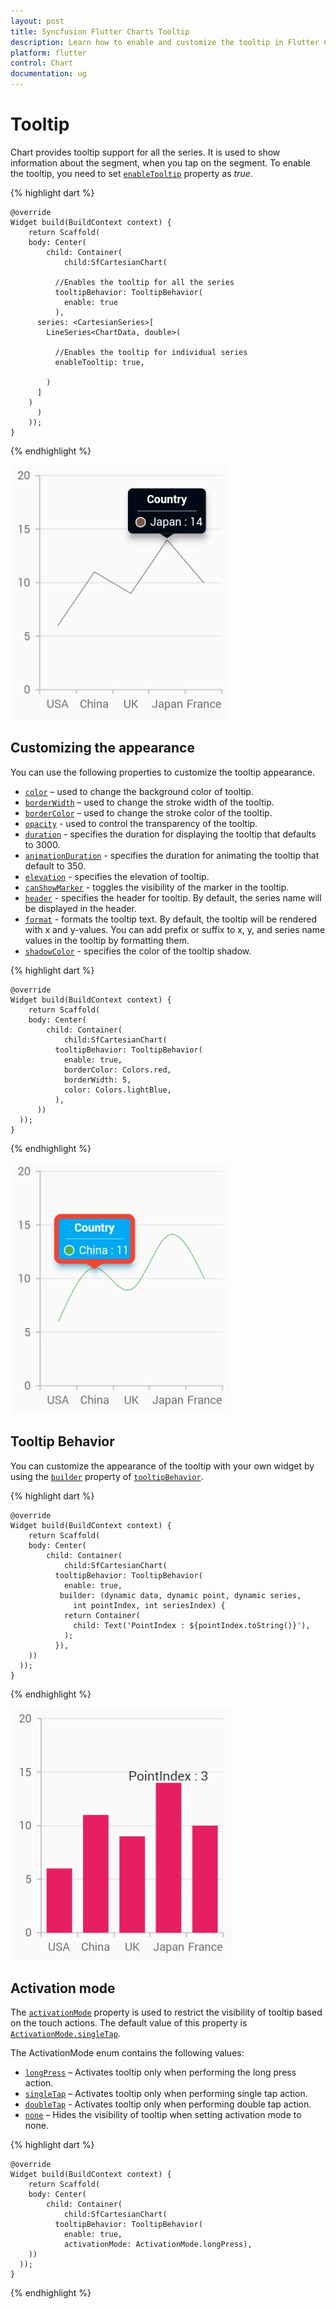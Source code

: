 ```yaml
---
layout: post
title: Syncfusion Flutter Charts Tooltip
description: Learn how to enable and customize the tooltip in Flutter Charts
platform: flutter
control: Chart
documentation: ug
---
```


# Tooltip

Chart provides tooltip support for all the series. It is used to show information about the segment, when you tap on the segment. To enable the tooltip, you need to set [`enableTooltip`](https://pub.dev/documentation/syncfusion_flutter_charts/latest/charts/CartesianSeries/enableTooltip.html) property as *true*.

{% highlight dart %} 

    @override
    Widget build(BuildContext context) {
        return Scaffold(
        body: Center(
            child: Container(
                child:SfCartesianChart(

              //Enables the tooltip for all the series
              tooltipBehavior: TooltipBehavior(
                enable: true
              ),
          series: <CartesianSeries>[
            LineSeries<ChartData, double>(

              //Enables the tooltip for individual series
              enableTooltip: true,
              
            )
          ]
        )
          )
        ));
    }

{% endhighlight %}

![Tooltip](images/tooltip/default_tooltip.jpg)

## Customizing the appearance

You can use the following properties to customize the tooltip appearance.

* [`color`](https://pub.dev/documentation/syncfusion_flutter_charts/latest/charts/TooltipBehavior/color.html) – used to change the background color of tooltip.
* [`borderWidth`](https://pub.dev/documentation/syncfusion_flutter_charts/latest/charts/TooltipBehavior/borderWidth.html) – used to change the stroke width of the tooltip.
* [`borderColor`](https://pub.dev/documentation/syncfusion_flutter_charts/latest/charts/TooltipBehavior/borderColor.html) – used to change the stroke color of the tooltip.
* [`opacity`](https://pub.dev/documentation/syncfusion_flutter_charts/latest/charts/TooltipBehavior/opacity.html) - used to control the transparency of the tooltip.
* [`duration`](https://pub.dev/documentation/syncfusion_flutter_charts/latest/charts/TooltipBehavior/duration.html) - specifies the duration for displaying the tooltip that defaults to 3000.
* [`animationDuration`](https://pub.dev/documentation/syncfusion_flutter_charts/latest/charts/TooltipBehavior/animationDuration.html) - specifies the duration for animating the tooltip that default to 350.
* [`elevation`](https://pub.dev/documentation/syncfusion_flutter_charts/latest/charts/TooltipBehavior/elevation.html) - specifies the elevation of tooltip.
* [`canShowMarker`](https://pub.dev/documentation/syncfusion_flutter_charts/latest/charts/TooltipBehavior/canShowMarker.html) - toggles the visibility of the marker in the tooltip.
* [`header`](https://pub.dev/documentation/syncfusion_flutter_charts/latest/charts/TooltipBehavior/header.html) - specifies the header for tooltip. By default, the series name will be displayed in the header.
* [`format`](https://pub.dev/documentation/syncfusion_flutter_charts/latest/charts/TooltipBehavior/format.html) - formats the tooltip text. By default, the tooltip will be rendered with x and y-values. You can add prefix or suffix to x, y, and series name values in the tooltip by formatting them.
* [`shadowColor`](https://pub.dev/documentation/syncfusion_flutter_charts/latest/charts/TooltipBehavior/shadowColor.html) - specifies the color of the tooltip shadow.

{% highlight dart %} 

    @override
    Widget build(BuildContext context) {
        return Scaffold(
        body: Center(
            child: Container(
                child:SfCartesianChart(
              tooltipBehavior: TooltipBehavior(
                enable: true,
                borderColor: Colors.red,
                borderWidth: 5,
                color: Colors.lightBlue,
              ),
          ))
      ));
    }

{% endhighlight %}

![Customized tooltip](images/tooltip/customized_tooltip.jpg)

## Tooltip Behavior

You can customize the appearance of the tooltip with your own widget by using the [`builder`](https://pub.dev/documentation/syncfusion_flutter_charts/latest/charts/TooltipBehavior/builder.html) property of [`tooltipBehavior`](https://pub.dev/documentation/syncfusion_flutter_charts/latest/charts/SfCartesianChart/tooltipBehavior.html).

{% highlight dart %} 

    @override
    Widget build(BuildContext context) {
        return Scaffold(
        body: Center(
            child: Container(
                child:SfCartesianChart(
              tooltipBehavior: TooltipBehavior(
                enable: true,
               builder: (dynamic data, dynamic point, dynamic series,
                  int pointIndex, int seriesIndex) {
                return Container(
                  child: Text('PointIndex : ${pointIndex.toString()}'),
                );
              }),
        ))
      ));
    }

{% endhighlight %}

![Tooltip template](images/tooltip/tooltip_template.jpg)

##	Activation mode

The [`activationMode`](https://pub.dev/documentation/syncfusion_flutter_charts/latest/charts/TooltipBehavior/activationMode.html) property is used to restrict the visibility of tooltip based on the touch actions. The default value of this property is [`ActivationMode.singleTap`](https://pub.dev/documentation/syncfusion_flutter_charts/latest/charts/ActivationMode-class.html).

The ActivationMode enum contains the following values:

* [`longPress`](https://pub.dev/documentation/syncfusion_flutter_charts/latest/charts/ActivationMode-class.html) – Activates tooltip only when performing the long press action.
* [`singleTap`](https://pub.dev/documentation/syncfusion_flutter_charts/latest/charts/ActivationMode-class.html) – Activates tooltip only when performing single tap action.
* [`doubleTap`](https://pub.dev/documentation/syncfusion_flutter_charts/latest/charts/ActivationMode-class.html) - Activates tooltip only when performing double tap action.
* [`none`](https://pub.dev/documentation/syncfusion_flutter_charts/latest/charts/ActivationMode-class.html) – Hides the visibility of tooltip when setting activation mode to none.

{% highlight dart %} 

    @override
    Widget build(BuildContext context) {
        return Scaffold(
        body: Center(
            child: Container(
                child:SfCartesianChart(
              tooltipBehavior: TooltipBehavior(
                enable: true,
                activationMode: ActivationMode.longPress),
        ))
      ));
    }

{% endhighlight %}